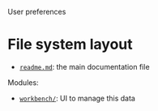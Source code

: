 User preferences





# File system layout

- [`readme.md`](./readme.md): the main documentation file

Modules: 

- [`workbench/`](./workbench/): UI to manage this data
